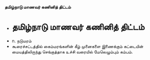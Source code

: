 **தமிழ்நாடு மாணவர் கணினித் திட்டம்**
- # தமிழ்நாடு மாணவர் கணினித் திட்டம்
- n. நடுமரம்
- கூரைச்சட்டத்தில் கைம்மரங்களின் கீழ் முனைகளை இணைக்கும் கட்டையின் மையத்திலிருந்து செங்குத்தாக உச்சி வரையில் மேலெழும்பும் கம்பம்.

